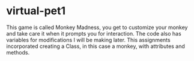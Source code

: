 # virtual-pet1

This game is called Monkey Madness, you get to customize your monkey and take care it when it prompts you for interaction. 
The code also has variables for modifications I will be making later. 
This assignments incorporated creating a Class, in this case a monkey, with attributes and methods.
